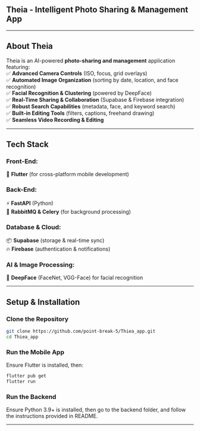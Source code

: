 ## **Theia - Intelligent Photo Sharing & Management App**

---

## **About Theia**

Theia is an AI-powered **photo-sharing and management** application featuring:  
✅ **Advanced Camera Controls** (ISO, focus, grid overlays)  
✅ **Automated Image Organization** (sorting by date, location, and face recognition)  
✅ **Facial Recognition & Clustering** (powered by DeepFace)  
✅ **Real-Time Sharing & Collaboration** (Supabase & Firebase integration)  
✅ **Robust Search Capabilities** (metadata, face, and keyword search)  
✅ **Built-in Editing Tools** (filters, captions, freehand drawing)  
✅ **Seamless Video Recording & Editing**

---

## **Tech Stack**

### **Front-End:**

📱 **Flutter** (for cross-platform mobile development)

### **Back-End:**

⚡ **FastAPI** (Python)  
🔧 **RabbitMQ & Celery** (for background processing)

### **Database & Cloud:**

📦 **Supabase** (storage & real-time sync)  
🔥 **Firebase** (authentication & notifications)

### **AI & Image Processing:**

🧠 **DeepFace** (FaceNet, VGG-Face) for facial recognition

---

## **Setup & Installation**

### **Clone the Repository**

```bash
git clone https://github.com/point-break-5/Thiea_app.git
cd Thiea_app
```

### **Run the Mobile App**

Ensure Flutter is installed, then:

```bash
flutter pub get
flutter run
```

### **Run the Backend**

Ensure Python 3.9+ is installed,
then go to the backend folder,
and follow the instructions provided in README.

---
